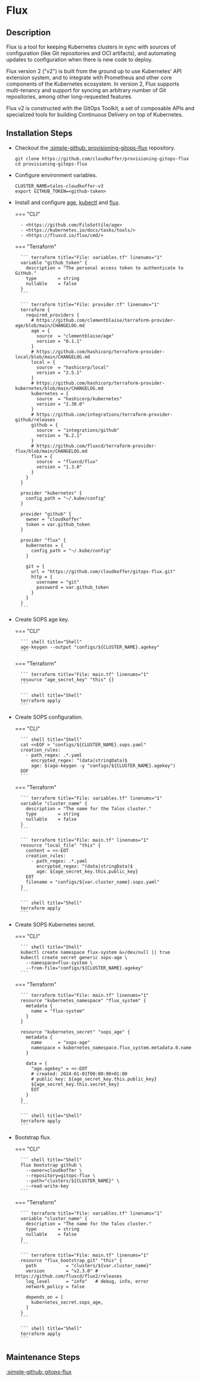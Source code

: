 <!-- markdownlint-disable MD046 -->
# Flux

## Description

Flux is a tool for keeping Kubernetes clusters in sync with sources of configuration (like Git repositories and OCI artifacts), and automating updates to configuration when there is new code to deploy.

Flux version 2 ("v2") is built from the ground up to use Kubernetes' API extension system, and to integrate with Prometheus and other core components of the Kubernetes ecosystem. In version 2, Flux supports multi-tenancy and support for syncing an arbitrary number of Git repositories, among other long-requested features.

Flux v2 is constructed with the GitOps Toolkit, a set of composable APIs and specialized tools for building Continuous Delivery on top of Kubernetes.

## Installation Steps

- Checkout the [:simple-github: provisioning-gitops-flux](https://github.com/cloudkoffer/provisioning-gitops-flux) repository.

    ``` shell title="Shell"
    git clone https://github.com/cloudkoffer/provisioning-gitops-flux
    cd provisioning-gitops-flux
    ```

- Configure environment variables.

    ``` shell title="Shell"
    CLUSTER_NAME=talos-cloudkoffer-v3
    export GITHUB_TOKEN=<github-token>
    ```

- Install and configure [age](https://github.com/FiloSottile/age), [kubectl](https://kubernetes.io/docs/tasks/tools/) and [flux](https://fluxcd.io/flux/cmd/).

    === "CLI"

        - <https://github.com/FiloSottile/age>
        - <https://kubernetes.io/docs/tasks/tools/>
        - <https://fluxcd.io/flux/cmd/>

    === "Terraform"

        ``` terraform title="File: variables.tf" linenums="1"
        variable "github_token" {
          description = "The personal access token to authenticate to GitHub."
          type        = string
          nullable    = false
        }
        ```

        ``` terraform title="File: provider.tf" linenums="1"
        terraform {
          required_providers {
            # https://github.com/clementblaise/terraform-provider-age/blob/main/CHANGELOG.md
            age = {
              source  = "clementblaise/age"
              version = "0.1.1"
            }
            # https://github.com/hashicorp/terraform-provider-local/blob/main/CHANGELOG.md
            local = {
              source  = "hashicorp/local"
              version = "2.5.1"
            }
            # https://github.com/hashicorp/terraform-provider-kubernetes/blob/main/CHANGELOG.md
            kubernetes = {
              source  = "hashicorp/kubernetes"
              version = "2.30.0"
            }
            # https://github.com/integrations/terraform-provider-github/releases
            github = {
              source  = "integrations/github"
              version = "6.2.1"
            }
            # https://github.com/fluxcd/terraform-provider-flux/blob/main/CHANGELOG.md
            flux = {
              source  = "fluxcd/flux"
              version = "1.3.0"
            }
          }
        }

        provider "kubernetes" {
          config_path = "~/.kube/config"
        }

        provider "github" {
          owner = "cloudkoffer"
          token = var.github_token
        }

        provider "flux" {
          kubernetes = {
            config_path = "~/.kube/config"
          }

          git = {
            url = "https://github.com/cloudkoffer/gitops-flux.git"
            http = {
              username = "git"
              password = var.github_token
            }
          }
        }
        ```

- Create SOPS age key.

    === "CLI"

        ``` shell title="Shell"
        age-keygen --output "configs/${CLUSTER_NAME}.agekey"
        ```

    === "Terraform"

        ``` terraform title="File: main.tf" linenums="1"
        resource "age_secret_key" "this" {}
        ```

        ``` shell title="Shell"
        terraform apply
        ```

- Create SOPS configuration.

    === "CLI"

        ``` shell title="Shell"
        cat <<EOF > "configs/${CLUSTER_NAME}.sops.yaml"
        creation_rules:
          - path_regex: .*.yaml
            encrypted_regex: ^(data|stringData)$
            age: $(age-keygen -y "configs/${CLUSTER_NAME}.agekey")
        EOF
        ```

    === "Terraform"

        ``` terraform title="File: variables.tf" linenums="1"
        variable "cluster_name" {
          description = "The name for the Talos cluster."
          type        = string
          nullable    = false
        }
        ```

        ``` terraform title="File: main.tf" linenums="1"
        resource "local_file" "this" {
          content = <<-EOT
          creation_rules:
            - path_regex: .*.yaml
              encrypted_regex: ^(data|stringData)$
              age: ${age_secret_key.this.public_key}
          EOT
          filename = "configs/${var.cluster_name}.sops.yaml"
        }
        ```

        ``` shell title="Shell"
        terraform apply
        ```

- Create SOPS Kubernetes secret.

    === "CLI"

        ``` shell title="Shell"
        kubectl create namespace flux-system &>/dev/null || true
        kubectl create secret generic sops-age \
          --namespace=flux-system \
          --from-file="configs/${CLUSTER_NAME}.agekey"
        ```

    === "Terraform"

        ``` terraform title="File: main.tf" linenums="1"
        resource "kubernetes_namespace" "flux_system" {
          metadata {
            name = "flux-system"
          }
        }

        resource "kubernetes_secret" "sops_age" {
          metadata {
            name      = "sops-age"
            namespace = kubernetes_namespace.flux_system.metadata.0.name
          }

          data = {
            "age.agekey" = <<-EOT
            # created: 2024-01-01T00:00:00+01:00
            # public key: ${age_secret_key.this.public_key}
            ${age_secret_key.this.secret_key}
            EOT
          }
        }
        ```

        ``` shell title="Shell"
        terraform apply
        ```

- Bootstrap flux.

    === "CLI"

        ``` shell title="Shell"
        flux bootstrap github \
          --owner=cloudkoffer \
          --repository=gitops-flux \
          --path="clusters/${CLUSTER_NAME}" \
          --read-write-key
        ```

    === "Terraform"

        ``` terraform title="File: variables.tf" linenums="1"
        variable "cluster_name" {
          description = "The name for the Talos cluster."
          type        = string
          nullable    = false
        }
        ```

        ``` terraform title="File: main.tf" linenums="1"
        resource "flux_bootstrap_git" "this" {
          path           = "clusters/${var.cluster_name}"
          version        = "v2.3.0" # https://github.com/fluxcd/flux2/releases
          log_level      = "info"   # debug, info, error
          network_policy = false

          depends_on = [
            kubernetes_secret.sops_age,
          ]
        }
        ```

        ``` shell title="Shell"
        terraform apply
        ```

## Maintenance Steps

[:simple-github: gitops-flux](https://github.com/cloudkoffer/gitops-flux)
